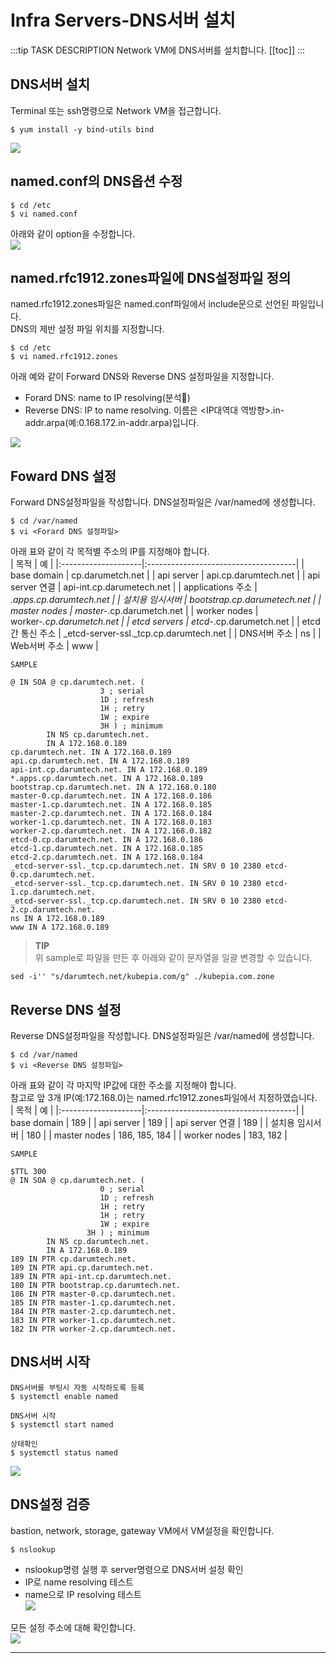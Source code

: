 # Infra Servers-DNS서버 설치

:::tip TASK DESCRIPTION
Network VM에 DNS서버를 설치합니다. 
[[toc]] 
:::

## DNS서버 설치
Terminal 또는 ssh명령으로 Network VM을 접근합니다. 

```
$ yum install -y bind-utils bind
```
![](./img/infra04-01.png)

## named.conf의 DNS옵션 수정
```
$ cd /etc
$ vi named.conf 
```
아래와 같이 option을 수정합니다.  
![](./img/infra04-05.png)

## named.rfc1912.zones파일에 DNS설정파일 정의
named.rfc1912.zones파일은 named.conf파일에서 include문으로 선언된 파일입니다.  
DNS의 제반 설정 파일 위치를 지정합니다. 
```
$ cd /etc
$ vi named.rfc1912.zones
```
아래 예와 같이 Forward DNS와 Reverse DNS 설정파일을 지정합니다.  
- Forard DNS: name to IP resolving(분석)
- Reverse DNS: IP to name resolving. 이름은 <IP대역대 역방향>.in-addr.arpa(예:0.168.172.in-addr.arpa)입니다.  

![](./img/infra04-10.png)


## Foward DNS 설정
Forward DNS설정파일을 작성합니다. DNS설정파일은 /var/named에 생성합니다.  
```
$ cd /var/named
$ vi <Forard DNS 설정파일>
```
아래 표와 같이 각 목적별 주소의 IP를 지정해야 합니다.  
| 목적 | 예 |
|:--------------------|:-------------------------------------|
| base domain | cp.darumetch.net |
| api server | api.cp.darumtech.net |
| api server 연결 | api-int.cp.darumetech.net |
| applications 주소 | *.apps.cp.darumtech.net |
| 설치용 임시서버 | bootstrap.cp.darumetech.net |
| master nodes | master-*.cp.darumetch.net |
| worker nodes | worker-*.cp.darumetch.net |
| etcd servers | etcd-*.cp.darumetch.net |
| etcd간 통신 주소 | _etcd-server-ssl._tcp.cp.darumtech.net |
| DNS서버 주소 | ns |
| Web서버 주소 | www |

```
SAMPLE 

@ IN SOA @ cp.darumtech.net. (
                    3 ; serial
                    1D ; refresh
                    1H ; retry
                    1W ; expire
                    3H ) ; minimum
        IN NS cp.darumtech.net.
        IN A 172.168.0.189
cp.darumtech.net. IN A 172.168.0.189
api.cp.darumtech.net. IN A 172.168.0.189
api-int.cp.darumtech.net. IN A 172.168.0.189
*.apps.cp.darumtech.net. IN A 172.168.0.189
bootstrap.cp.darumtech.net. IN A 172.168.0.180
master-0.cp.darumtech.net. IN A 172.168.0.186
master-1.cp.darumtech.net. IN A 172.168.0.185
master-2.cp.darumtech.net. IN A 172.168.0.184
worker-1.cp.darumtech.net. IN A 172.168.0.183
worker-2.cp.darumtech.net. IN A 172.168.0.182
etcd-0.cp.darumtech.net. IN A 172.168.0.186
etcd-1.cp.darumtech.net. IN A 172.168.0.185
etcd-2.cp.darumtech.net. IN A 172.168.0.184
_etcd-server-ssl._tcp.cp.darumtech.net. IN SRV 0 10 2380 etcd-0.cp.darumtech.net.
_etcd-server-ssl._tcp.cp.darumtech.net. IN SRV 0 10 2380 etcd-1.cp.darumtech.net.
_etcd-server-ssl._tcp.cp.darumtech.net. IN SRV 0 10 2380 etcd-2.cp.darumtech.net.
ns IN A 172.168.0.189
www IN A 172.168.0.189
```
> **TIP**  
위 sample로 파일을 만든 후 아래와 같이 문자열을 일괄 변경할 수 있습니다.  
```
sed -i'' "s/darumtech.net/kubepia.com/g" ./kubepia.com.zone
```


## Reverse DNS 설정
Reverse DNS설정파일을 작성합니다. DNS설정파일은 /var/named에 생성합니다.  
```
$ cd /var/named
$ vi <Reverse DNS 설정파일>
```
아래 표와 같이 각 마지막 IP값에 대한 주소를 지정해야 합니다.  
참고로 앞 3개 IP(예:172.168.0)는 named.rfc1912.zones파일에서 지정하였습니다.   
| 목적 | 예 |
|:--------------------|:-------------------------------------|
| base domain | 189 |
| api server | 189 |
| api server 연결 | 189 |
| 설치용 임시서버 | 180 |
| master nodes | 186, 185, 184 |
| worker nodes | 183, 182 |

```
SAMPLE

$TTL 300
@ IN SOA @ cp.darumtech.net. (
                    0 ; serial
                    1D ; refresh
                    1H ; retry
                    1H ; retry
                    1W ; expire
                 3H ) ; minimum
        IN NS cp.darumtech.net.
        IN A 172.168.0.189
189 IN PTR cp.darumtech.net.
189 IN PTR api.cp.darumtech.net.
189 IN PTR api-int.cp.darumtech.net.
180 IN PTR bootstrap.cp.darumtech.net.
186 IN PTR master-0.cp.darumtech.net.
185 IN PTR master-1.cp.darumtech.net.
184 IN PTR master-2.cp.darumtech.net.
183 IN PTR worker-1.cp.darumtech.net.
182 IN PTR worker-2.cp.darumtech.net.
```

## DNS서버 시작
```
DNS서버를 부팅시 자동 시작하도록 등록
$ systemctl enable named

DNS서버 시작
$ systemctl start named

상태확인
$ systemctl status named
```
![](./img/infra04-18.png)

## DNS설정 검증
bastion, network, storage, gateway VM에서 VM설정을 확인합니다. 
```
$ nslookup
```
- nslookup명령 실행 후 server명령으로 DNS서버 설정 확인   
- IP로 name resolving 테스트  
- name으로 IP resolving 테스트  
![](./img/infra04-16.png)

모든 설정 주소에 대해 확인합니다.  
![](./img/infra04-17.png)

---
<disqus/>







